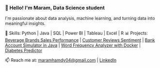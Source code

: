 ### 👋 Hello! I'm Maram, Data Science student  
I'm passionate about data analysis, machine learning, and turning data into meaningful insights.

🔧 Skills: Python | Java | SQL | Power BI | Tableau | Excel | R
📊 Projects: [Beverage Brands Sales Performance](https://github.com/MaramHamdy/Beverage_Sales_Dashboard) | [Customer Reviews Sentiment](https://github.com/MaramHamdy/Customer_Reviews_Sentiment) | [Bank Account Simulator in Java](https://github.com/MaramHamdy/BankAccountSimulator) | [Word Frequency Analyzer with Docker](https://github.com/MaramHamdy/WordFrequencyAnalyzer) | [Diabetes Predictor](https://github.com/zayed95/Diabetes)

📫 Reach me at: maramhamdy04@gmail.com | [LinkedIn](https://linkedin.com/in/maramhamdy)
